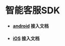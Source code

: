 # 智能客服SDK
* #### [android](https://github.com/highras/infra-edith-sdk/tree/master/android) 接入文档

* #### [iOS](https://github.com/highras/infra-edith-sdk/tree/master/android) 接入文档
